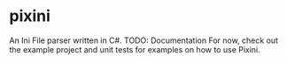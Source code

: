 # pixini
An Ini File parser written in C#.
TODO: Documentation
For now, check out the example project and unit tests for examples on how to use Pixini.
